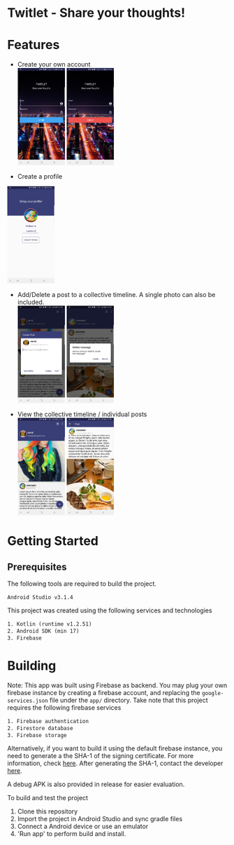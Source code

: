 # Twitlet - Share your thoughts!
# Features
- Create your own account <br>
<img src="asset/login.jpg" width="108" height="222"> <img src="asset/signup.jpg" width="108" height="222">

- Create a profile
<img src="asset/profile.jpg" width="108" height="222">

- Add/Delete a post to a collective timeline. A single photo can also be included. <br>
<img src="asset/createpost.jpg" width="108" height="222"> <img src="asset/delete.jpg" width="108" height="222">

- View the collective timeline / individual posts <br>
<img src="asset/timeline.jpg" width="108" height="222"> <img src="asset/post.jpg" width="108" height="222">

# Getting Started

## Prerequisites
The following tools are required to build the project.
```
Android Studio v3.1.4
```
This project was created using the following services and technologies
```
1. Kotlin (runtime v1.2.51)
2. Android SDK (min 17)
3. Firebase
```

# Building
Note: This app was built using Firebase as backend. You may plug your own firebase instance by creating a firebase account, and replacing the `google-services.json` file under the `app/` directory. Take note that this project requires the following firebase services
```
1. Firebase authentication
2. Firestore database
3. Firebase storage
```
Alternatively, if you want to build it using the default firebase instance, you need to generate a the SHA-1 of the signing certificate. For more information, check [here](https://developers.google.com/android/guides/client-auth). After generating the SHA-1, contact the developer [here](mailto:tompee26@gmail.com).

A debug APK is also provided in release for easier evaluation.

To build and test the project
1. Clone this repository
2. Import the project in Android Studio and sync gradle files
3. Connect a Android device or use an emulator
4. 'Run app' to perform build and install.
